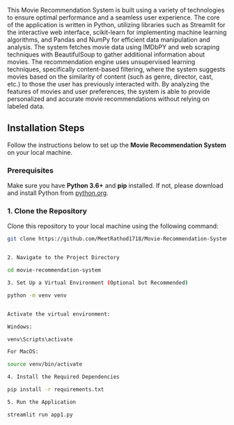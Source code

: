 This Movie Recommendation System is built using a variety of technologies to ensure optimal performance and a seamless user experience. 
The core of the application is written in Python, utilizing libraries such as Streamlit for the interactive web interface, scikit-learn for implementing machine learning algorithms, and Pandas and NumPy for efficient data manipulation and analysis. 
The system fetches movie data using IMDbPY and web scraping techniques with BeautifulSoup to gather additional information about movies. The recommendation engine uses unsupervised learning techniques, specifically content-based filtering, where the system suggests movies based on the similarity of content (such as genre, director, cast, etc.) to those the user has previously interacted with.
By analyzing the features of movies and user preferences, the system is able to provide personalized and accurate movie recommendations without relying on labeled data.

## Installation Steps

Follow the instructions below to set up the **Movie Recommendation System** on your local machine.

### Prerequisites

Make sure you have **Python 3.6+** and **pip** installed. If not, please download and install Python from [python.org](https://www.python.org/downloads/).

### 1. Clone the Repository

Clone this repository to your local machine using the following command:

```bash
git clone https://github.com/MeetRathod1718/Movie-Recommendation-System


2. Navigate to the Project Directory

cd movie-recommendation-system

3. Set Up a Virtual Environment (Optional but Recommended)

python -m venv venv


Activate the virtual environment:

Windows:

venv\Scripts\activate

For MacOS:

source venv/bin/activate

4. Install the Required Dependencies

pip install -r requirements.txt

5. Run the Application

streamlit run app1.py
